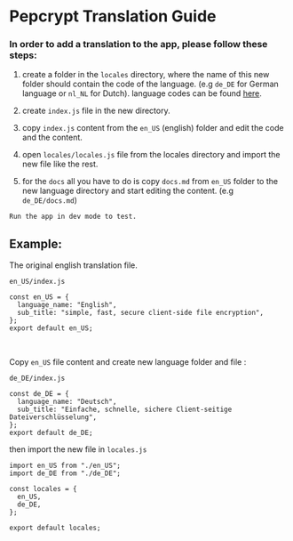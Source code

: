 # Pepcrypt Translation Guide

### In order to add a translation to the app, please follow these steps: 

1. create a folder in the `locales` directory, where the name of this new folder should contain the code of the language. (e.g `de_DE` for German language or `nl_NL` for Dutch).
language codes can be found [here](https://gist.github.com/ndbroadbent/588fefab8e0f1b459fcec8181b41b39c).

2. create `index.js` file in the new directory.

3. copy `index.js` content from the `en_US` (english) folder and edit the code and the content.

4. open `locales/locales.js` file from the locales directory and import the new file like the rest.

5. for the `docs` all you have to do is copy `docs.md` from `en_US` folder to the new language directory and start editing the content. (e.g `de_DE/docs.md`)

```
Run the app in dev mode to test.
```

## Example:

The original english translation file.

`en_US/index.js`

```
const en_US = {
  language_name: "English",
  sub_title: "simple, fast, secure client-side file encryption",
};
export default en_US;

```

<br>

Copy `en_US` file content and create new language folder and file : 

`de_DE/index.js`

```
const de_DE = {
  language_name: "Deutsch",
  sub_title: "Einfache, schnelle, sichere Client-seitige Dateiverschlüsselung",
};
export default de_DE;
```

then import the new file in `locales.js`

```
import en_US from "./en_US";
import de_DE from "./de_DE";

const locales = {
  en_US,
  de_DE,
};

export default locales;
```
